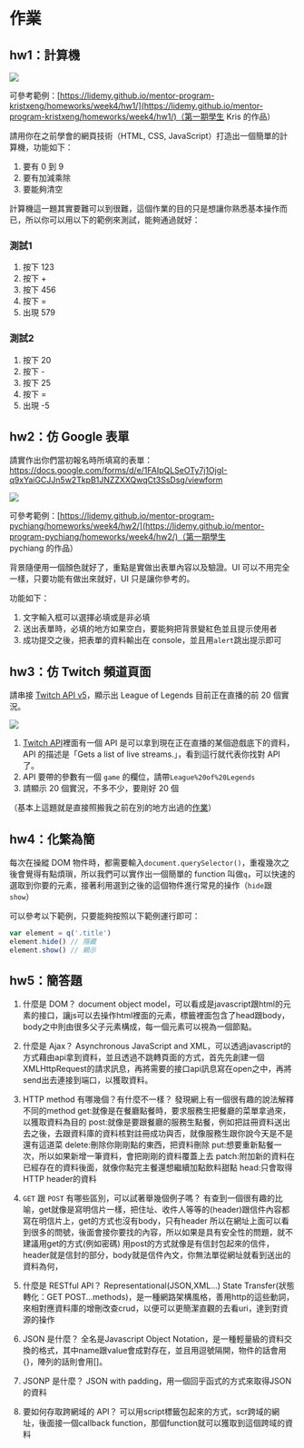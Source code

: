 # 作業

## hw1：計算機

![](calculator.png)

可參考範例：[https://lidemy.github.io/mentor-program-kristxeng/homeworks/week4/hw1/](https://lidemy.github.io/mentor-program-kristxeng/homeworks/week4/hw1/)（第一期學生 Kris 的作品）

請用你在之前學會的網頁技術（HTML, CSS, JavaScript）打造出一個簡單的計算機，功能如下：

1. 要有 0 到 9
2. 要有加減乘除
3. 要能夠清空

計算機這一題其實要難可以到很難，這個作業的目的只是想讓你熟悉基本操作而已，所以你可以用以下的範例來測試，能夠通過就好：

### 測試1

1. 按下 123
2. 按下 +
2. 按下 456
3. 按下 =
4. 出現 579

### 測試2

1. 按下 20
2. 按下 -
2. 按下 25
3. 按下 =
4. 出現 -5

## hw2：仿 Google 表單

請實作出你們當初報名時所填寫的表單：https://docs.google.com/forms/d/e/1FAIpQLSeOTy7j1OjgI-q9xYaiGCJJn5w2TkpB1JNZZXXQwqCt3SsDsg/viewform

![](form.png)

可參考範例：[https://lidemy.github.io/mentor-program-pychiang/homeworks/week4/hw2/](https://lidemy.github.io/mentor-program-pychiang/homeworks/week4/hw2/)（第一期學生 pychiang 的作品）

背景隨便用一個顏色就好了，重點是實做出表單內容以及驗證。UI 可以不用完全一樣，只要功能有做出來就好，UI 只是讓你參考的。

功能如下：

1. 文字輸入框可以選擇必填或是非必填
2. 送出表單時，必填的地方如果空白，要能夠把背景變紅色並且提示使用者
3. 成功提交之後，把表單的資料輸出在 console，並且用`alert`跳出提示即可

## hw3：仿 Twitch 頻道頁面

請串接 [Twitch API v5](https://dev.twitch.tv/docs/v5/)，顯示出 League of Legends 目前正在直播的前 20 個實況。

![](twitch.png)

1. [Twitch API](https://dev.twitch.tv/docs/v5/)裡面有一個 API 是可以拿到現在正在直播的某個遊戲底下的資料，API 的描述是「Gets a list of live streams.」，看到這行就代表你找對 API 了。
2. API 要帶的參數有一個 `game` 的欄位，請帶`League%20of%20Legends`
3. 請顯示 20 個實況，不多不少，要剛好 20 個

（基本上這題就是直接照搬我之前在別的地方出過的[作業](https://github.com/aszx87410/frontend-intermediate-course/blob/master/homeworks/hw4.md)）

## hw4：化繁為簡

每次在操縱 DOM 物件時，都需要輸入`document.querySelector()`，重複幾次之後會覺得有點煩瑣，所以我們可以實作出一個簡單的 function 叫做`q`，可以快速的選取到你要的元素，接著利用選到之後的這個物件進行常見的操作（`hide`跟`show`）

可以參考以下範例，只要能夠按照以下範例運行即可：

``` js
var element = q('.title')
element.hide() // 隱藏
element.show() // 顯示 

```
## hw5：簡答題

1. 什麼是 DOM？
document object model，可以看成是javascript跟html的元素的接口，讓js可以去操作html裡面的元素，<html>標籤裡面包含了head跟body，body之中則由很多父子元素構成，每一個元素可以視為一個節點。

2. 什麼是 Ajax？
Asynchronous JavaScript and XML，可以透過javascript的方式藉由api拿到資料，並且透過不跳轉頁面的方式，首先先創建一個XMLHttpRequest的請求訊息，再將需要的接口api訊息寫在open之中，再將send出去連接到端口，以獲取資料。

3. HTTP method 有哪幾個？有什麼不一樣？
發現網上有一個很有趣的說法解釋不同的method
get:就像是在餐廳點餐時，要求服務生把餐廳的菜單拿過來，以獲取資料為目的
post:就像是要跟餐廳的服務生點餐，例如把註冊資料送出去之後，去跟資料庫的資料核對註冊成功與否，就像服務生跟你說今天是不是還有這道菜
delete:刪除你剛剛點的東西，把資料刪除
put:想要重新點餐一次，所以如果新增一筆資料，會把剛剛的資料覆蓋上去
patch:附加新的資料在已經存在的資料後面，就像你點完主餐還想繼續加點飲料甜點
head:只會取得HTTP header的資料
4. `GET` 跟 `POST` 有哪些區別，可以試著舉幾個例子嗎？
有查到一個很有趣的比喻，get就像是寫明信片一樣，把住址、收件人等等的(header)跟信件內容都寫在明信片上，get的方式也沒有body，只有header
所以在網址上面可以看到很多的問號，後面會接你要找的內容，所以如果是具有安全性的問題，就不建議用get的方式(例如密碼)
用post的方式就像是有信封包起來的信件，header就是信封的部分，body就是信件內文，你無法單從網址就看到送出的資料為何，

5. 什麼是 RESTful API？
Representational(JSON,XML...) State Transfer(狀態轉化：GET POST...methods)，是一種網路架構風格，善用http的這些動詞，來相對應資料庫的增刪改查crud，以便可以更簡潔直觀的去看uri，達到對資源的操作
6. JSON 是什麼？
全名是Javascript Object Notation，是一種輕量級的資料交換的格式，其中name跟value會成對存在，並且用逗號隔開，物件的話會用{}，陣列的話則會用[]。
7. JSONP 是什麼？
JSON with padding，用一個回乎函式的方式來取得JSON的資料
8. 要如何存取跨網域的 API？
可以用script標籤包起來的方式，scr跨域的網址，後面接一個callback function，那個function就可以獲取到這個跨域的資料
